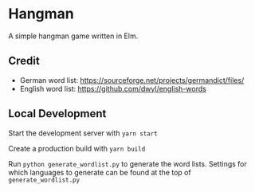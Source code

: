 # Hangman

A simple hangman game written in Elm.

## Credit

-   German word list: https://sourceforge.net/projects/germandict/files/
-   English word list: https://github.com/dwyl/english-words

## Local Development

Start the development server with `yarn start`

Create a production build with `yarn build`

Run `python generate_wordlist.py` to generate the word lists.
Settings for which languages to generate can be found at the top of `generate_wordlist.py`
